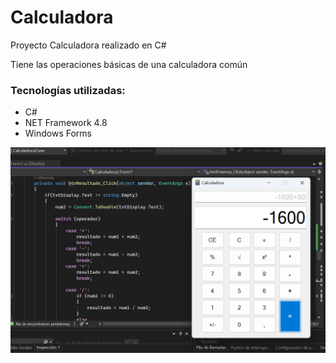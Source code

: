 # Calculadora 
Proyecto Calculadora realizado en C#

Tiene las operaciones básicas de una calculadora común


### Tecnologías utilizadas:

* C#
* NET Framework 4.8
* Windows Forms



![calculadora2](assets/calculadora2.png)
